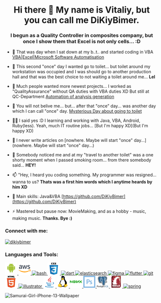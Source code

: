 <h1 align="center">Hi there 👋 My name is Vitaliy, but you can call me DiKiyBimer.</h1>
<h3 align="center">I begun as a Quality Controller in composites company, but once I show them that Excel is not only cells... :D</h3>

- 🔭 That was day when I sat down at my b..t.. and started coding in VBA [VBA|Excel|Microsoft Software Automatisation](https://github.com/DiKiyBimer)

- 🤝 This second "once" day I wanted go to toilet... but toilet around my workstation was occupied and I was should go to another production hall and that was the best choice to not waiting a toilet around me... **Lel**

- 👯 Much people wanted more newest projects... I worked as "QualityAssurance" without QA duties with VBA duties XD But still at QC-Department [Automation of analysis generation](https://github.com/DiKiyBimer)

- 💬 You will not belive me... but... after that "once" day... was another day which I can call "once" day. [Mysterious Day about going to toilet](https://github.com/DiKiyBimer)

- 👨‍💻 I said yes :D I learning and working with Java, VBA, Android, Ruby(less). Yeah, much IT routine jobs... [But I'm happy XD](But I'm happy XD)

- 📝 I never write articles on [nowhere. Maybe will start "once" day...](nowhere. Maybe will start "once" day...)

- 🌱 Somebody noticed me and at my "travel to another toilet" was a one shorty moment when I passed smoking room... from there somebody said... **HEY!**

- 📫 "Hey, I heard you coding something. My programmer was resigned... wanna to us? **Thats was a first him words which I anytime heards by him XD**

- 📄 Main skills: Java&VBA [https://github.com/DiKiyBimer](https://github.com/DiKiyBimer)

- ⚡ Mastered but pause now: MovieMaking, and as a hobby - music, making music. **Thanks. Bye :)**

<h3 align="left">Connect with me:</h3>
<p align="left">
<a href="https://dev.to/dikiybimer" target="blank"><img align="center" src="https://raw.githubusercontent.com/rahuldkjain/github-profile-readme-generator/master/src/images/icons/Social/devto.svg" alt="dikiybimer" height="30" width="40" /></a>
</p>

<h3 align="left">Languages and Tools:</h3>
<p align="left"> <a href="https://developer.android.com" target="_blank" rel="noreferrer"> <img src="https://raw.githubusercontent.com/devicons/devicon/master/icons/android/android-original-wordmark.svg" alt="android" width="40" height="40"/> </a> <a href="https://aws.amazon.com" target="_blank" rel="noreferrer"> <img src="https://raw.githubusercontent.com/devicons/devicon/master/icons/amazonwebservices/amazonwebservices-original-wordmark.svg" alt="aws" width="40" height="40"/> </a> <a href="https://www.gnu.org/software/bash/" target="_blank" rel="noreferrer"> <img src="https://www.vectorlogo.zone/logos/gnu_bash/gnu_bash-icon.svg" alt="bash" width="40" height="40"/> </a> <a href="https://www.w3schools.com/css/" target="_blank" rel="noreferrer"> <img src="https://raw.githubusercontent.com/devicons/devicon/master/icons/css3/css3-original-wordmark.svg" alt="css3" width="40" height="40"/> </a> <a href="https://dart.dev" target="_blank" rel="noreferrer"> <img src="https://www.vectorlogo.zone/logos/dartlang/dartlang-icon.svg" alt="dart" width="40" height="40"/> </a> <a href="https://www.elastic.co" target="_blank" rel="noreferrer"> <img src="https://www.vectorlogo.zone/logos/elastic/elastic-icon.svg" alt="elasticsearch" width="40" height="40"/> </a> <a href="https://www.figma.com/" target="_blank" rel="noreferrer"> <img src="https://www.vectorlogo.zone/logos/figma/figma-icon.svg" alt="figma" width="40" height="40"/> </a> <a href="https://flutter.dev" target="_blank" rel="noreferrer"> <img src="https://www.vectorlogo.zone/logos/flutterio/flutterio-icon.svg" alt="flutter" width="40" height="40"/> </a> <a href="https://git-scm.com/" target="_blank" rel="noreferrer"> <img src="https://www.vectorlogo.zone/logos/git-scm/git-scm-icon.svg" alt="git" width="40" height="40"/> </a> <a href="https://www.w3.org/html/" target="_blank" rel="noreferrer"> <img src="https://raw.githubusercontent.com/devicons/devicon/master/icons/html5/html5-original-wordmark.svg" alt="html5" width="40" height="40"/> </a> <a href="https://www.adobe.com/in/products/illustrator.html" target="_blank" rel="noreferrer"> <img src="https://www.vectorlogo.zone/logos/adobe_illustrator/adobe_illustrator-icon.svg" alt="illustrator" width="40" height="40"/> </a> <a href="https://www.java.com" target="_blank" rel="noreferrer"> <img src="https://raw.githubusercontent.com/devicons/devicon/master/icons/java/java-original.svg" alt="java" width="40" height="40"/> </a> <a href="https://www.linux.org/" target="_blank" rel="noreferrer"> <img src="https://raw.githubusercontent.com/devicons/devicon/master/icons/linux/linux-original.svg" alt="linux" width="40" height="40"/> </a> <a href="https://www.nginx.com" target="_blank" rel="noreferrer"> <img src="https://raw.githubusercontent.com/devicons/devicon/master/icons/nginx/nginx-original.svg" alt="nginx" width="40" height="40"/> </a> <a href="https://www.photoshop.com/en" target="_blank" rel="noreferrer"> <img src="https://raw.githubusercontent.com/devicons/devicon/master/icons/photoshop/photoshop-line.svg" alt="photoshop" width="40" height="40"/> </a> <a href="https://www.postgresql.org" target="_blank" rel="noreferrer"> <img src="https://raw.githubusercontent.com/devicons/devicon/master/icons/postgresql/postgresql-original-wordmark.svg" alt="postgresql" width="40" height="40"/> </a> <a href="https://rubyonrails.org" target="_blank" rel="noreferrer"> <img src="https://raw.githubusercontent.com/devicons/devicon/master/icons/rails/rails-original-wordmark.svg" alt="rails" width="40" height="40"/> </a> <a href="https://spring.io/" target="_blank" rel="noreferrer"> <img src="https://www.vectorlogo.zone/logos/springio/springio-icon.svg" alt="spring" width="40" height="40"/> </a> </p>


![Samurai-Girl-iPhone-13-Wallpaper](https://user-images.githubusercontent.com/97324814/204345880-ed38831d-5efe-4b93-9114-3761fa147887.jpg)
